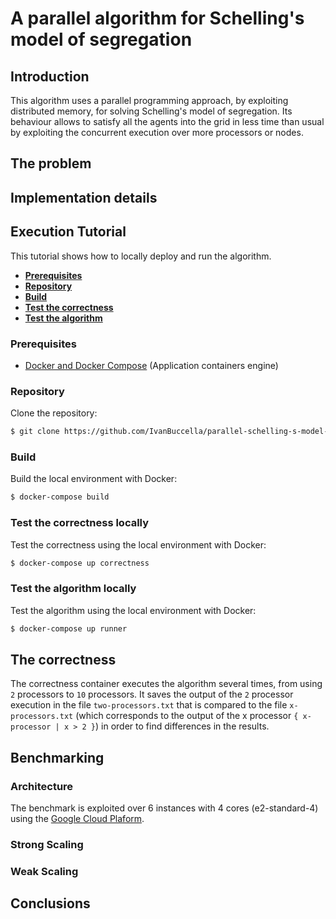 # A parallel algorithm for Schelling's model of segregation

## Introduction

This algorithm uses a parallel programming approach, by exploiting distributed memory, for solving Schelling's model of segregation. Its behaviour allows to satisfy all the agents into the grid in less time than usual by exploiting the concurrent execution over more processors or nodes.

## The problem

## Implementation details

## Execution Tutorial

This tutorial shows how to locally deploy and run the algorithm.

- **[Prerequisites](#prerequisites)**
- **[Repository](#repository)**
- **[Build](#build)**
- **[Test the correctness](#test-the-correctness)**
- **[Test the algorithm](#test-the-algorith)**

### Prerequisites

- [Docker and Docker Compose](https://www.docker.com) (Application containers engine)

### Repository

Clone the repository:

```sh
$ git clone https://github.com/IvanBuccella/parallel-schelling-s-model-of-segregation
```

### Build

Build the local environment with Docker:

```sh
$ docker-compose build
```

### Test the correctness locally

Test the correctness using the local environment with Docker:

```sh
$ docker-compose up correctness
```

### Test the algorithm locally

Test the algorithm using the local environment with Docker:

```sh
$ docker-compose up runner
```

## The correctness

The correctness container executes the algorithm several times, from using `2` processors to `10` processors. It saves the output of the `2` processor execution in the file `two-processors.txt` that is compared to the file `x-processors.txt` (which corresponds to the output of the x processor `{ x-processor | x > 2 }`) in order to find differences in the results.

## Benchmarking

### Architecture

The benchmark is exploited over 6 instances with 4 cores (e2-standard-4) using the [Google Cloud Plaform](https://cloud.google.com/gcp/).

### Strong Scaling

### Weak Scaling

## Conclusions

